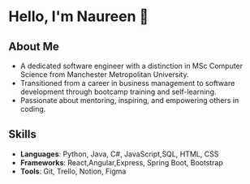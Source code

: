 

# Hello, I'm Naureen 👋

## About Me
- A dedicated software engineer with a distinction in MSc Computer Science from Manchester Metropolitan University. 
- Transitioned from a career in business management to software development through bootcamp training and self-learning. 
- Passionate about mentoring, inspiring, and empowering others in coding. 


## Skills
- **Languages**: Python, Java, C#, JavaScript,SQL, HTML, CSS
- **Frameworks**: React,Angular,Express, Spring Boot, Bootstrap
- **Tools**: Git, Trello, Notion, Figma

<!---
## Projects
### Wholesale Food Store Application: 
- **Description**: Wholesale Food Store Application: 
Developed a menu console and web application for a wholesale food store. 
- **Technologies Used**: Java, HTTP server, JavaDocs, HTML, CSS, Mockito, JUnit, JDBC, and SQLite
- **Link**: [Repository Link](https://github.com/goldfishdolphin/wholesalefoodstore)]: '''
-->



